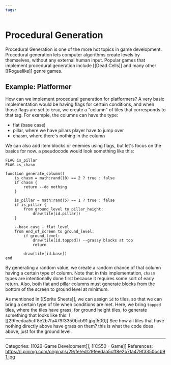 ```yaml
---
tags:
---
```

# Procedural Generation
Procedural Generation is one of the more hot topics in game development. Procedural generation lets computer algorithms create levels by themselves, without any external human input. Popular games that implement procedural generation include [[Dead Cells]] and many other [[Roguelike]] genre games.

## Example: Platformer
How can we implement procedural generation for platformers? A very basic implementation would be having flags for certain conditions, and when those flags are set to `true`, we create a "column" of tiles that corresponds to that tag. For example, the columns can have the type:

- flat (base case)
- pillar, where we have pillars player have to jump over
- chasm, where there's nothing in the column

We can also add item blocks or enemies using flags, but let's focus on the basics for now. a pseudocode would look something like this:
```
FLAG is_pillar
FLAG is_chasm

function generate_column()
	is_chasm = math:rand(10) == 2 ? true : false
	if chasm {
		return --do nothing
	}

	is_pillar = math:rand(5) == 1 ? true : false
	if is_pillar {
		from ground_level to pillar_height:
			draw(tile[id.pillar])
	}

	--base case - flat level
	from end_of_screen to ground_level:
		if ground_level:
			draw(tile[id.topped]) --grassy blocks at top
			return
			
		draw(tile[id.base])
end
```
By generating a random value, we create a random chance of that column having a certain type of column. Note that in this implementation, `chasm` types are intentionally done first because it requires some sort of early return. Also, both flat and pillar columns must generate blocks from the bottom of the screen to ground level at minimum.

As mentioned in [[Sprite Sheets]], we can assign `id` to tiles, so that we can bring a certain type of tile when conditions are met. Here, we bring `topped` tiles, where the tiles have grass, for ground height tiles, to generate something that looks like this:
![[29feedaa5cff8e2b7fa479f3350bcb91.jpg|500]]
See how all tiles that have nothing directly above have grass on them? this is what the code does above, just for the ground level.


---
Categories: [[020-Game Development]], [[CS50 - Game]]
References:
https://i.pinimg.com/originals/29/fe/ed/29feedaa5cff8e2b7fa479f3350bcb91.jpg
